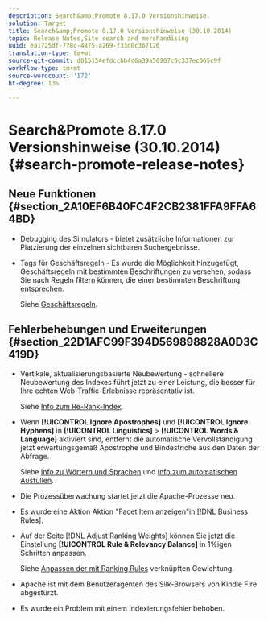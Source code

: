 ```yaml
---
description: Search&amp;Promote 8.17.0 Versionshinweise.
solution: Target
title: Search&amp;Promote 8.17.0 Versionshinweise (30.10.2014)
topic: Release Notes,Site search and merchandising
uuid: ea1725df-778c-4875-a269-f33d0c367126
translation-type: tm+mt
source-git-commit: d015154efdccbb4c6a39a56907c0c337ec065c9f
workflow-type: tm+mt
source-wordcount: '172'
ht-degree: 13%

---
```



# Search&amp;Promote 8.17.0 Versionshinweise (30.10.2014){#search-promote-release-notes}

## Neue Funktionen {#section_2A10EF6B40FC4F2CB2381FFA9FFA64BD}

* Debugging des Simulators - bietet zusätzliche Informationen zur Platzierung der einzelnen sichtbaren Suchergebnisse.
* Tags für Geschäftsregeln - Es wurde die Möglichkeit hinzugefügt, Geschäftsregeln mit bestimmten Beschriftungen zu versehen, sodass Sie nach Regeln filtern können, die einer bestimmten Beschriftung entsprechen.

   Siehe [Geschäftsregeln](../c-about-rules-menu/c-about-business-rules.md#concept_2A93D76216754D3D8412CDEA00BD26BD).

## Fehlerbehebungen und Erweiterungen {#section_22D1AFC99F394D569898828A0D3C419D}

* Vertikale, aktualisierungsbasierte Neubewertung - schnellere Neubewertung des Indexes führt jetzt zu einer Leistung, die besser für Ihre echten Web-Traffic-Erlebnisse repräsentativ ist.

   Siehe [Info zum Re-Rank-Index](../c-about-index-menu/c-about-re-rank-index.md#concept_147B0A9FCD51451787DA898E06F7C692).

* Wenn **[!UICONTROL Ignore Apostrophes]** und **[!UICONTROL Ignore Hyphens]** in **[!UICONTROL Linguistics]** > **[!UICONTROL Words & Language]** aktiviert sind, entfernt die automatische Vervollständigung jetzt erwartungsgemäß Apostrophe und Bindestriche aus den Daten der Abfrage.

   Siehe [Info zu Wörtern und Sprachen](../c-about-linguistics-menu/c-about-words-and-language.md#concept_CEB4B9576F3C4E2EB87B352EEC738D79) und [Info zum automatischen Ausfüllen](../c-about-auto-complete.md#concept_093A9CD754864BA79B456FE4BEB64578).

* Die Prozessüberwachung startet jetzt die Apache-Prozesse neu.
* Es wurde eine Aktion Aktion &quot;Facet Item anzeigen&quot;in [!DNL Business Rules].
* Auf der Seite [!DNL Adjust Ranking Weights] können Sie jetzt die Einstellung **[!UICONTROL Rule & Relevancy Balance]** in 1%igen Schritten anpassen.

   Siehe [Anpassen der mit Ranking Rules](../c-about-rules-menu/c-about-ranking-rules.md#task_3CB6FC92A66F4D99874A42D55825DB64) verknüpften Gewichtung.

* Apache ist mit dem Benutzeragenten des Silk-Browsers von Kindle Fire abgestürzt.
* Es wurde ein Problem mit einem Indexierungsfehler behoben.

